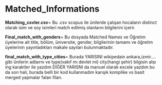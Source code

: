 # Matched_Informations

**Matching_csvler.csv**= Bu .csv scopus ile ünilerde çalışan hocaların distinct olarak isim ve soy isimleri match edilmiş olanların bilgilerini içerir.

**Final_match_with_genders**= Bu dosyada Matched Names ve Öğretim üyelerine ait title, bölüm, üniversite, gender, bilgilerinin tamamı ve öğretim üyelerinin yayınladıkları makale sayıları bulunmaktadır.

**final_match_with_type_cities**= Burada YARISINI  wikipedain ankara,izmir.... gibi ünilerin adlaırnı ve type(vakıf mı devlet mi) city(hangi şehir) bilgisin alıp ing karaktler ile yazdım DİĞER YARISNI da manuel olarak excele yazdım bu da son hali, burada belli bir kod kullanmadım karışık komplike vs basit merged yapmalar falan filan.
